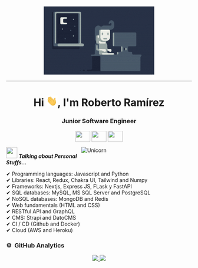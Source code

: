 <p align="center">
  <img alt="Night Coding" src="https://raw.githubusercontent.com/AVS1508/AVS1508/master/assets/Night-Coding.gif" />
</p>
<hr>

<h1 align="center">Hi <img src="https://raw.githubusercontent.com/ABSphreak/ABSphreak/master/gifs/Hi.gif" width="30px">, I'm Roberto Ramírez</h1>
<h3 align="center">Junior Software Engineer</h3>

<p align="center">
  <a href="https://twitter.com/robert_raf" target="blank"><img align="center" src="https://cdn.jsdelivr.net/npm/simple-icons@3.0.1/icons/twitter.svg" height="30" width="40" /></a>
  <a href="http://linkedin.com/in/roberto-ram%C3%ADrez-b753b9189" target="blank"><img align="center" src="https://cdn.jsdelivr.net/npm/simple-icons@3.0.1/icons/linkedin.svg" height="30" width="40" /></a>
  <a href = "mailto: robertrafyt2007@gmail.com"><img align="center" src="https://simpleicons.org/icons/gmail.svg" height="30" width="40" /></a>
</p>

<img align="right" width=300px alt="Unicorn" src="https://media.giphy.com/media/3ohs4BSacFKI7A717y/giphy.gif" />

<img src="https://cultofthepartyparrot.com/parrots/hd/dealwithitnowparrot.gif" width="30px" height="30"/>&nbsp;***Talking about Personal Stuffs...***

✔ Programming languages: Javascript and Python <br>
✔ Libraries: React, Redux, Chakra UI, Tailwind and Numpy <br>
✔ Frameworks: Nextjs, Express JS, FLask y FastAPI <br>
✔ SQL databases: MySQL, MS SQL Server and PostgreSQL <br>
✔ NoSQL databases: MongoDB and Redis <br>
✔ Web fundamentals (HTML and CSS) <br>
✔ RESTful API and GraphQL <br>
✔ CMS: Strapi and DatoCMS <br>
✔ CI / CD (Github and Docker) <br>
✔ Cloud (AWS and Heroku) <br>

### ⚙️ &nbsp;GitHub Analytics

<p align="center">
<a href="https://github.com/AVS1508">
  <img height="180em" src="https://github-readme-stats-eight-theta.vercel.app/api?username=robertraf&show_icons=true&theme=algolia&include_all_commits=true&count_private=true"/>
  <img height="180em" src="https://github-readme-stats-eight-theta.vercel.app/api/top-langs/?username=robertraf&layout=compact&langs_count=8&theme=algolia"/>
</a>
</p>
